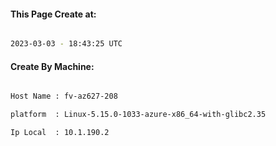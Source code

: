 
   
#### This Page Create at:

```bash

2023-03-03 - 18:43:25 UTC

```

#### Create By Machine:

```bash

Host Name : fv-az627-208

platform  : Linux-5.15.0-1033-azure-x86_64-with-glibc2.35

Ip Local  : 10.1.190.2

```

